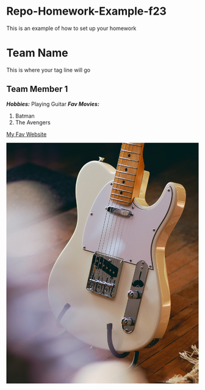 # Repo-Homework-Example-f23
This is an example of how to set up your homework
# Team Name
This is where your tag line will go

## Team Member 1
***Hobbies:*** Playing Guitar
***Fav Movies:*** 
1. Batman
2. The Avengers


[My Fav Website](https://www.amazon.ca)

![fender telecaster guitar](img/tele.jpg)